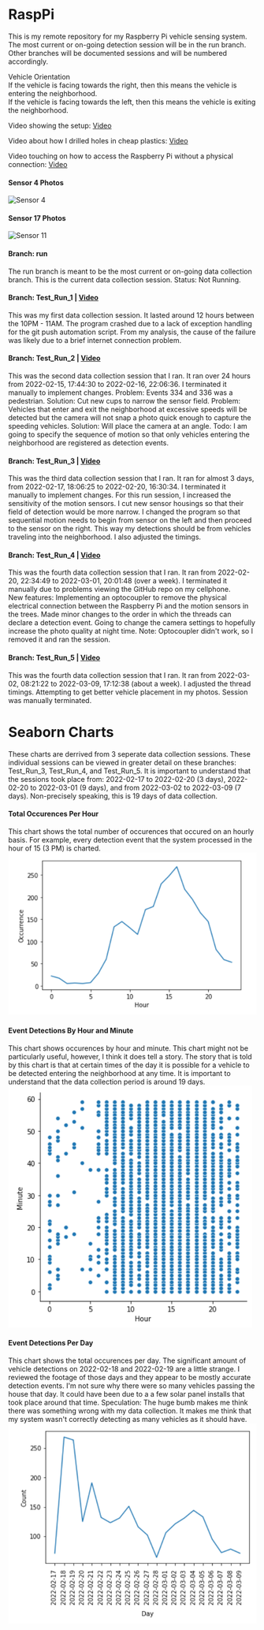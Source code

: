 # RaspPi
This is my remote repository for my Raspberry Pi vehicle sensing system. The most current or on-going detection session will be in the run branch. Other branches will be documented sessions and will be numbered accordingly. 

Vehicle Orientation <br />
If the vehicle is facing towards the right, then this means the vehicle is entering the neighborhood. <br />
If the vehicle is facing towards the left, then this means the vehicle is exiting the neighborhood. <br />

Video showing the setup: [Video](https://youtu.be/AtLLw0zP6xo)

Video about how I drilled holes in cheap plastics: [Video](https://youtu.be/wgfiUo_gUog)

Video touching on how to access the Raspberry Pi without a physical connection: [Video](https://youtu.be/GoeHuRcHIoU)

#### Sensor 4 Photos
![Sensor 4](https://github.com/EthanNValencia/RaspPi/blob/master/images/Sensor4.png?raw=true)

#### Sensor 17 Photos
![Sensor 11](https://github.com/EthanNValencia/RaspPi/blob/master/images/Sensor11.png?raw=true)

#### Branch: run
The run branch is meant to be the most current or on-going data collection branch. This is the current data collection session. Status: Not Running.

#### Branch: Test_Run_1 | [Video](https://youtu.be/_8nmh4hD2vQ)
This was my first data collection session. It lasted around 12 hours between the 10PM - 11AM. The program crashed due to a lack of exception handling for the git push automation script. From my analysis, the cause of the failure was likely due to a brief internet connection problem. 

#### Branch: Test_Run_2 | [Video](https://youtu.be/D95GhDzAvH0)
This was the second data collection session that I ran. It ran over 24 hours from 2022-02-15, 17:44:30 to 2022-02-16, 22:06:36. I terminated it manually to implement changes. 
Problem: Events 334 and 336 was a pedestrian. Solution: Cut new cups to narrow the sensor field. 
Problem: Vehicles that enter and exit the neighborhood at excessive speeds will be detected but the camera will not snap a photo quick enough to capture the speeding vehicles. Solution: Will place the camera at an angle. 
Todo: I am going to specify the sequence of motion so that only vehicles entering the neighborhood are registered as detection events. 

#### Branch: Test_Run_3 | [Video](https://youtu.be/H0IJAulo1W4)
This was the third data collection session that I ran. It ran for almost 3 days, from 2022-02-17, 18:06:25 to 2022-02-20, 16:30:34. I terminated it manually to implement changes. 
For this run session, I increased the sensitivity of the motion sensors. I cut new sensor housings so that their field of detection would be more narrow. I changed the program so that sequential motion needs to begin from sensor on the left and then proceed to the sensor on the right. This way my detections should be from vehicles traveling into the neighborhood. I also adjusted the timings. 

#### Branch: Test_Run_4 | [Video](https://youtu.be/6Qu4zs0RW2E)
This was the fourth data collection session that I ran. It ran from 2022-02-20, 22:34:49 to 2022-03-01, 20:01:48 (over a week). I terminated it manually due to problems viewing the GitHub repo on my cellphone.  
New features: Implementing an optocoupler to remove the physical electrical connection between the Raspberry Pi and the motion sensors in the trees. Made minor changes to the order in which the threads can declare a detection event. Going to change the camera settings to hopefully increase the photo quality at night time. Note: Optocoupler didn't work, so I removed it and ran the session. 

#### Branch: Test_Run_5 | [Video](https://youtu.be/8f5Uv7pZ_gE)
This was the fourth data collection session that I ran. It ran from 2022-03-02, 08:21:22 to 2022-03-09, 17:12:38 (about a week). I adjusted the thread timings. Attempting to get better vehicle placement in my photos. Session was manually terminated. 


# Seaborn Charts
These charts are derrived from 3 seperate data collection sessions. These individual sessions can be viewed in greater detail on these branches: Test_Run_3, Test_Run_4, and Test_Run_5. It is important to understand that the sessions took place from: 2022-02-17 to 2022-02-20 (3 days), 2022-02-20 to 2022-03-01 (9 days), and from 2022-03-02 to 2022-03-09 (7 days). Non-precisely speaking, this is 19 days of data collection. 

#### Total Occurences Per Hour
This chart shows the total number of occurences that occured on an hourly basis. For example, every detection event that the system processed in the hour of 15 (3 PM) is charted.</br>
![chart 1](https://github.com/EthanNValencia/RaspPi/blob/master/images/SeabornChart1.png?raw=true)

#### Event Detections By Hour and Minute
This chart shows occurences by hour and minute. This chart might not be particularly useful, however, I think it does tell a story. The story that is told by this chart is that at certain times of the day it is possible for a vehicle to be detected entering the neighborhood at any time. It is important to understand that the data collection period is around 19 days. </br>
![chart 2](https://github.com/EthanNValencia/RaspPi/blob/master/images/SeabornChart2.png?raw=true)

#### Event Detections Per Day
This chart shows the total occurences per day. The significant amount of vehicle detections on 2022-02-18 and 2022-02-19 are a little strange. I reviewed the footage of those days and they appear to be mostly accurate detection events. I'm not sure why there were so many vehicles passing the house that day. It could have been due to a a few solar panel installs that took place around that time. 
Speculation: The huge bumb makes me think there was something wrong with my data collection. It makes me think that my system wasn't correctly detecting as many vehicles as it should have. </br>
![chart 2](https://github.com/EthanNValencia/RaspPi/blob/master/images/SeabornChart3.png?raw=true)



